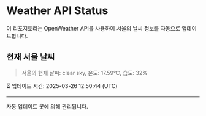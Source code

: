 
# Weather API Status

이 리포지토리는 OpenWeather API를 사용하여 서울의 날씨 정보를 자동으로 업데이트합니다.

## 현재 서울 날씨
> 서울의 현재 날씨: clear sky, 온도: 17.59°C, 습도: 32%

⏳ 업데이트 시간: 2025-03-26 12:50:44 (UTC)

---
자동 업데이트 봇에 의해 관리됩니다.
